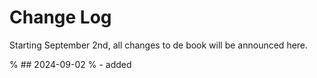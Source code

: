 # Change Log

Starting September 2nd, all changes to de book will be announced here.

% ## 2024-09-02
% - added 